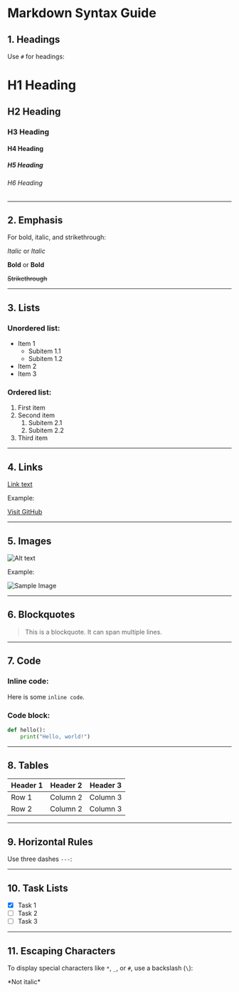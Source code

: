 # Markdown Syntax Guide

## 1. Headings

Use `#` for headings:

# H1 Heading
## H2 Heading
### H3 Heading
#### H4 Heading
##### H5 Heading
###### H6 Heading

---

## 2. Emphasis

For bold, italic, and strikethrough:

*Italic* or _Italic_

**Bold** or __Bold__

~~Strikethrough~~

---

## 3. Lists

### Unordered list:

- Item 1
  - Subitem 1.1
  - Subitem 1.2
- Item 2
- Item 3

### Ordered list:

1. First item
2. Second item
   1. Subitem 2.1
   2. Subitem 2.2
3. Third item

---

## 4. Links

[Link text](https://example.com)

Example:

[Visit GitHub](https://github.com)

---

## 5. Images

![Alt text](https://example.com/image.jpg)

Example:

![Sample Image](https://via.placeholder.com/150)

---

## 6. Blockquotes

> This is a blockquote.
> It can span multiple lines.

---

## 7. Code

### Inline code:

Here is some `inline code`.

### Code block:

```python
def hello():
    print("Hello, world!")
```

---

## 8. Tables

| Header 1 | Header 2 | Header 3 |
| -------- | -------- | -------- |
| Row 1    | Column 2 | Column 3 |
| Row 2    | Column 2 | Column 3 |

---

## 9. Horizontal Rules

Use three dashes `---`:

---

## 10. Task Lists

- [x] Task 1
- [ ] Task 2
- [ ] Task 3

---

## 11. Escaping Characters

To display special characters like `*`, `_`, or `#`, use a backslash (`\`):

\*Not italic\*
